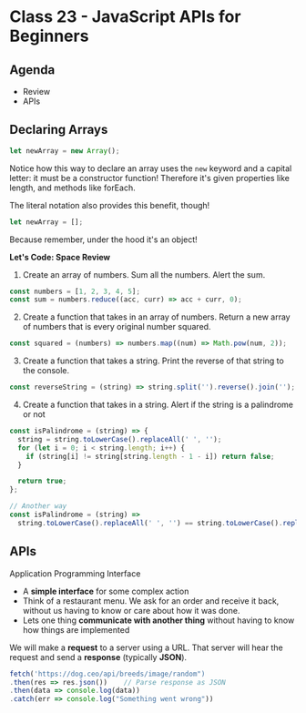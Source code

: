 # Class 23 - JavaScript APIs for Beginners

## Agenda

- Review
- APIs

## Declaring Arrays

```js
let newArray = new Array();
```

Notice how this way to declare an array uses the `new` keyword and a capital letter: it must be a constructor function!
Therefore it's given properties like length, and methods like forEach.

The literal notation also provides this benefit, though!

```js
let newArray = [];
```

Because remember, under the hood it's an object!

**Let's Code: Space Review**

1. Create an array of numbers. Sum all the numbers. Alert the sum.

```js
const numbers = [1, 2, 3, 4, 5];
const sum = numbers.reduce((acc, curr) => acc + curr, 0);
```

2. Create a function that takes in an array of numbers. Return a new array of numbers that is every original number squared.

```js
const squared = (numbers) => numbers.map((num) => Math.pow(num, 2));
```

3. Create a function that takes a string. Print the reverse of that string to the console.

```js
const reverseString = (string) => string.split('').reverse().join('');
```

4. Create a function that takes in a string. Alert if the string is a palindrome or not

```js
const isPalindrome = (string) => {
  string = string.toLowerCase().replaceAll(' ', '');
  for (let i = 0; i < string.length; i++) {
    if (string[i] != string[string.length - 1 - i]) return false;
  }

  return true;
};

// Another way
const isPalindrome = (string) =>
  string.toLowerCase().replaceAll(' ', '') == string.toLowerCase().replaceAll(' ', '').split('').reverse().join('');
```

## APIs

Application Programming Interface

- A **simple interface** for some complex action
- Think of a restaurant menu. We ask for an order and receive it back, without us having to know or care about how it was done.
- Lets one thing **communicate with another thing** without having to know how things are implemented

We will make a **request** to a server using a URL. That server will hear the request and send a **response** (typically **JSON**).

```js
fetch('https://dog.ceo/api/breeds/image/random")
.then(res => res.json())    // Parse response as JSON
.then(data => console.log(data))
.catch(err => console.log("Something went wrong"))
```